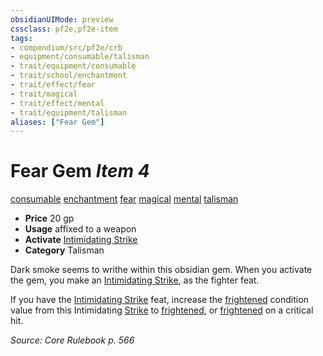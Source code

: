 ```yaml
---
obsidianUIMode: preview
cssclass: pf2e,pf2e-item
tags:
- compendium/src/pf2e/crb
- equipment/consumable/talisman
- trait/equipment/consumable
- trait/school/enchantment
- trait/effect/fear
- trait/magical
- trait/effect/mental
- trait/equipment/talisman
aliases: ["Fear Gem"]
---
```

# Fear Gem *Item 4*  
[consumable](consumable.md)  [enchantment](enchantment.md)  [fear](rules/traits/fear.md)  [magical](magical.md)  [mental](mental.md)  [talisman](talisman.md)  

- **Price** 20 gp
- **Usage** affixed to a weapon
- **Activate** [Intimidating Strike](../../feats/intimidating-strike.md)
- **Category** Talisman

Dark smoke seems to writhe within this obsidian gem. When you activate the gem, you make an [Intimidating Strike](../../feats/intimidating-strike.md), as the fighter feat.

If you have the [Intimidating Strike](../../feats/intimidating-strike.md) feat, increase the [frightened](conditions.md#Frightened) condition value from this Intimidating [Strike](strike.md) to [frightened](conditions.md#Frightened), or [frightened](conditions.md#Frightened) on a critical hit.

*Source: Core Rulebook p. 566*